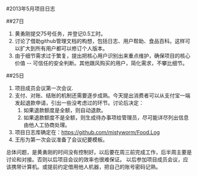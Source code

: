 #2013年5月项目日志

##27日
1. 黄勇刚提交75号任务，并登记0.5工时。
2. 讨论了借助github管理文档的构想，包括日志、用户帮助、食品百科。这样可以扩大到所有用户都可以修订个人版本。
3. 由于细节需求过于繁复，提出把核心用户识别出来重点维护，确保项目的核心价值 -- 可信任的安全判断。其他跟风购买的用户，简化需求，不攀比细节。


##25日
1. 项目成员会议第一次会议.
2. 支付、对账、结账的机制还需要逐步成熟。今天提出消费者可以从支付宝一端发起退款申请，引出一些没考虑过的环节。讨论后决定：
	1. 如果退款额度是全额，则自动退款。
	2. 如果退款额度不是全额，则生成待办事项给管理员，尽可能详尽列出信息由他人工协商处理。
3. 项目日志库确定在：https://github.com/mistyworm/Food.Log
4. 王彤为第一次会议准备了会议纪要模板。

总体问题，是黄勇刚的时间没有控制好。以后要在周三前完成工作，后半周主要是讨论和对接。否则以后项目会议的效率也很难保证。
以后参加项目成员会议，应该携带计算机。或提前约定借用他人机器，把自己的账号密码记熟。
